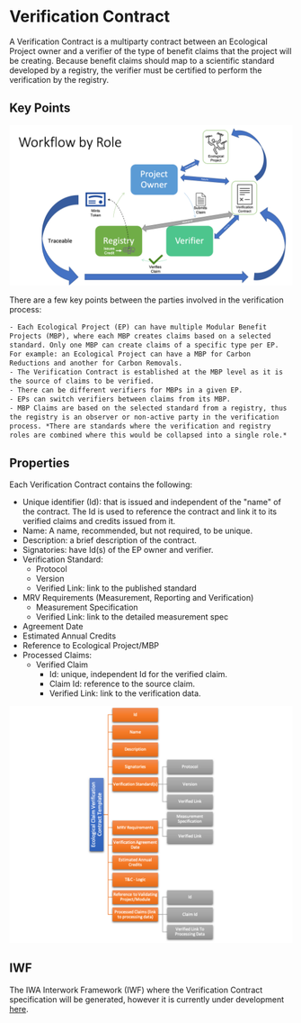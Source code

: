 # Verification Contract

A Verification Contract is a multiparty contract between an Ecological Project owner and a verifier of the type of benefit claims that the project will be creating. Because benefit claims should map to a scientific standard developed by a registry, the verifier must be certified to perform the verification by the registry.

## Key Points

![Verification](../images/vem-wf.png)

There are a few key points between the parties involved in the verification process:

    - Each Ecological Project (EP) can have multiple Modular Benefit Projects (MBP), where each MBP creates claims based on a selected standard. Only one MBP can create claims of a specific type per EP. For example: an Ecological Project can have a MBP for Carbon Reductions and another for Carbon Removals.
    - The Verification Contract is established at the MBP level as it is the source of claims to be verified.
    - There can be different verifiers for MBPs in a given EP.
    - EPs can switch verifiers between claims from its MBP.
    - MBP Claims are based on the selected standard from a registry, thus the registry is an observer or non-active party in the verification process. *There are standards where the verification and registry roles are combined where this would be collapsed into a single role.*

## Properties

Each Verification Contract contains the following:

- Unique identifier (Id): that is issued and independent of the "name" of the contract. The Id is used to reference the contract and link it to its verified claims and credits issued from it.
- Name: A name, recommended, but not required, to be unique.
- Description: a brief description of the contract.
- Signatories: have Id(s) of the EP owner and verifier.
- Verification Standard:
  - Protocol
  - Version
  - Verified Link: link to the published standard
- MRV Requirements (Measurement, Reporting and Verification)
  - Measurement Specification
  - Verified Link: link to the detailed measurement spec
- Agreement Date
- Estimated Annual Credits
- Reference to Ecological Project/MBP
- Processed Claims:
  - Verified Claim
    - Id: unique, independent Id for the verified claim.
    - Claim Id: reference to the source claim.
    - Verified Link: link to the verification data.

![Contract](../images/vc.png)

## IWF

The IWA Interwork Framework (IWF) where the Verification Contract specification will be generated, however it is currently under development [here](https://github.com/InterWorkAlliance/IWF).
